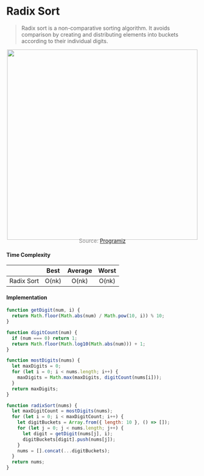 # Radix Sort

> Radix sort is a non-comparative sorting algorithm. It avoids comparison by creating and distributing elements into buckets according to their individual digits.

<p align="center"><img src="js/sortingAlgorithms/radixSort/radixSort.png" width="500px" /></p>

<p style="color: #888888; text-align: center; margin-top: -20px;">Source: <a href="https://www.programiz.com/dsa/radix-sort">Programiz</a></p>

#### Time Complexity

|            | Best  | Average | Worst |
| ---------- | :---: | :-----: | :---: |
| Radix Sort | O(nk) |  O(nk)  | O(nk) |

#### Implementation

```javascript
function getDigit(num, i) {
  return Math.floor(Math.abs(num) / Math.pow(10, i)) % 10;
}

function digitCount(num) {
  if (num === 0) return 1;
  return Math.floor(Math.log10(Math.abs(num))) + 1;
}

function mostDigits(nums) {
  let maxDigits = 0;
  for (let i = 0; i < nums.length; i++) {
    maxDigits = Math.max(maxDigits, digitCount(nums[i]));
  }
  return maxDigits;
}

function radixSort(nums) {
  let maxDigitCount = mostDigits(nums);
  for (let i = 0; i < maxDigitCount; i++) {
    let digitBuckets = Array.from({ length: 10 }, () => []);
    for (let j = 0; j < nums.length; j++) {
      let digit = getDigit(nums[j], i);
      digitBuckets[digit].push(nums[j]);
    }
    nums = [].concat(...digitBuckets);
  }
  return nums;
}
```
